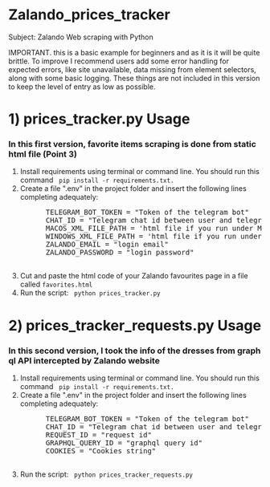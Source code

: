 # Zalando_prices_tracker
 Subject: Zalando Web scraping with Python 

IMPORTANT. this is a basic example for beginners and as it is it will be quite brittle. To improve I recommend users add some error handling for expected errors, like site unavailable, data missing from element selectors, along with some basic logging. These things are not included in this version to keep the level of entry as low as possible. 

<h1>1) prices_tracker.py Usage</h1>
<h3>In this first version, favorite items scraping is done from static html file (Point 3)</h3>
<ol>
 <li> Install requirements using terminal or command line. You should run this command <code> pip install -r requirements.txt. </code></li>
 <li> Create a file ".env" in the project folder and insert the following lines completing adequately:<br>
  <pre>
      TELEGRAM_BOT_TOKEN = "Token of the telegram bot"
      CHAT_ID = "Telegram chat id between user and telegram bot"
      MACOS_XML_FILE_PATH = 'html file if you run under Macos'
      WINDOWS_XML_FILE_PATH = 'html file if you run under Windows'
      ZALANDO_EMAIL = "login email"
      ZALANDO_PASSWORD = "login password"
  </pre>
 </li>
 <li> Cut and paste the html code of your Zalando favourites page in a file called <code>favorites.html</code> </li>
 <li> Run the script: <code> python prices_tracker.py </code> </li>
</ol>

<h1>2) prices_tracker_requests.py Usage</h1>
<h3>In this second version, I took the info of the dresses from graph ql API intercepted by Zalando website</h3>

<ol>
 <li> Install requirements using terminal or command line. You should run this command <code> pip install -r requirements.txt. </code></li>
 <li> Create a file ".env" in the project folder and insert the following lines completing adequately:<br>
  <pre>
      TELEGRAM_BOT_TOKEN = "Token of the telegram bot"
      CHAT_ID = "Telegram chat id between user and telegram bot"
      REQUEST_ID = "request id"
      GRAPHQL_QUERY_ID = "graphql query id"
      COOKIES = "Cookies string"
  </pre>
 </li>
 <li> Run the script: <code> python prices_tracker_requests.py </code> </li>
</ol>
